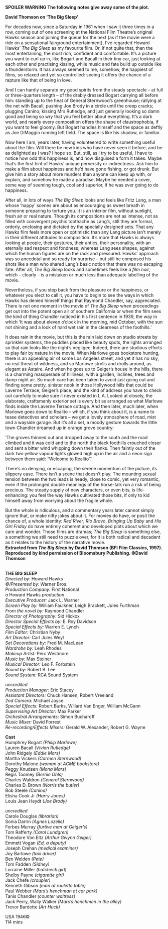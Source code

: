 

**SPOILER WARNING  The following notes give away some of the plot.**

**David Thomson on ‘The Big Sleep’**

For decades now, since a Saturday in 1961 when I saw it three times in a row, coming out of one screening at the National Film Theatre’s original Hawks season and joining the queue for the next (as if the movie were a ride on a sensational fairground entertainment), I’ve regarded Howard Hawks’ _The Big Sleep_ as my favourite film. Or, if not quite that, then the most entertaining, the most rich, confident and comfortable. It’s a picture you want to curl up in, like Bogart and Bacall in their tiny car, just looking at each other and practising kissing, while music and fate build up outside like a thunderstorm. It has always seemed to me, somehow, the happiest of films, so relaxed and yet so controlled: seeing it offers the chance of a rapture like that of being in love.

And I can hardly separate my good spirits from the steady spectacle – at full or three-quarters length – of the drably dressed Bogart carrying all before him: standing up to the heat of General Sternwood’s greenhouse; rallying at the net with Bacall; pushing Joe Brody in a circle until the creep cracks; plugging Canino; kissing Mrs Rutledge, and just generally looking so damn good and being so wry that you feel better about everything. It’s a dark world, and nearly every composition offers the shape of claustrophobia, if you want to feel gloomy. But Bogart handles himself and the space as deftly as Joe DiMaggio running left field. The space is like his shadow, or familiar.

Now here I am, years later, having volunteered to write something useful about the film. Will there be new kids who have never seen it before, and be as delighted as I was? I hope so. But, still, as I try to be useful, I have to notice how odd this happiness is, and how disguised a form it takes. Maybe that’s the first hint of Hawks’ unique perversity or indirectness. Ask him to make a film about happiness and he’d have gone fishing, or got drunk. But give him a story about more murders than anyone can keep up with, or explain, and somehow he made a paradise. Maybe he needed a cover, some way of seeming tough, cool and superior, if he was ever going to do happiness.

After all, in lots of ways _The Big Sleep_ looks and feels like Fritz Lang, a man whose ‘happy’ scenes are about as encouraging as sweet breath in someone preparing to torture you. It is an interior film, without sunlight, fresh air or real nature. Though its compositions are not as intense, not as filled with convergent psychic toothache as Lang’s, still they are formal, orderly, enclosing and dictated by the specially designed sets. That any Hawks film feels more open or optimistic than any Lang picture isn’t merely in their different attitudes to composition. It’s more that Hawks is always looking at people, their gestures, their antics, their personality, with an eternally sad respect and fondness; whereas Lang sees shapes, against which the human figures are on the rack and pressured. Hawks’ approach was so anecdotal and so ready for surprise – but still he composed his shots like a man who shared Lang’s basic notion that there was no escaping fate. After all, _The Big Sleep_ looks and sometimes feels like a _film noir_, which – clearly – is a mistaken or much less than adequate labelling of the movie.

Nevertheless, if you step back from the pleasure or the happiness, or whatever you elect to call it, you have to begin to see the ways in which Hawks has denied himself things that Raymond Chandler, say, appreciated. There is not one moment in the movie of _The Big Sleep_ when proceedings get out into the potent open air of southern California or when the film sees the kind of thing Chandler noticed in his first sentence in 1939, the way in which ‘It was about eleven o’clock in the morning, mid October, with the sun not shining and a look of hard wet rain in the clearness of the foothills.’

It does rain in the movie, but this is the rain laid down on studio streets by sprinkler systems, the puddles placed like beauty spots, the lights arranged so that rain looks like the night’s negligee. Indeed, there are studious efforts to play fair by nature in the movie. When Marlowe goes bookstore hunting, there is an appealing air of some Los Angeles street, and yet it has no sky, no real threat of wildness, and so Marlowe strolls and drolls around, as elegant as Astaire. And when he goes up to Geiger’s house in the hills, there is a charming masquerade of hilliness, with a garden, inclines, trees and damp night air. So much care has been taken to avoid just going out and finding some pretty, sinister nook in those Hollywood hills that could be Laverne Terrace, Geiger’s place, and the kind of address you have to check out carefully to make sure it never existed in L.A. Looked at closely, the elaborate, craftsmanly exterior set is every bit as arranged as what Marlowe finds inside the Laverne Terrace cottage. And then later, much later, when Marlowe goes down to Realito – which, if you think about it, is a name to tease detectives and scholars – we get a lovely atmosphere of road, mist and a wayside garage.  But it’s all a set, a moody gesture towards the little town Chandler dreamed up in orange grove country:

‘The groves thinned out and dropped away to the south and the road climbed and it was cold and to the north the black foothills crouched closer and sent a bitter wind whipping down their flanks. Then faintly out of the dark two yellow vapour lights glowed high up in the air and a neon sign between them said: “Welcome to Realito”.’

There’s no denying, or escaping, the serene momentum of the picture, its slippery ease. There isn’t a scene that doesn’t play. The mounting sexual tension between the two leads is heady, close to comic, yet very romantic, even if the prolonged double meanings of the horse-talk run a risk of being precious. The steady supply of new characters, or even bits, is life-enhancing: you feel the way Hawks cultivated those bits, if only to kid himself away from worrying about the fragile whole.

But the whole is ridiculous, and a commentary years later cannot simply ignore that, or make nifty jokes about it. For movies do have, or posit the chance of, a whole identity: _Red River_, _Rio Bravo_, _Bringing Up Baby_ and _His Girl Friday_ do have entirely coherent and developed plots about which we care and wonder. Those films are dramas; _The Big Sleep_ is something else, a something we still need to puzzle over, for it is both radical and decadent as it relates to the history of the narrative movie.  
**Extracted from _The Big Sleep_ by David Thomson (BFI Film Classics, 1997).  Reproduced by kind permission of Bloomsbury Publishing. ©David Thomson**
<br><br>

**THE BIG SLEEP**<br>
_Directed by:_ Howard Hawks<br>
_©/Presented by:_ Warner Bros.<br>
_Production Company:_ First National<br>
_a_ Howard Hawks _production_<br>
_Executive Producer:_ Jack L. Warner<br>
_Screen Play by:_ William Faulkner,  Leigh Brackett, Jules Furthman<br>
_From the novel by:_ Raymond Chandler<br>
_Director of Photography:_ Sid Hickox<br>
_Director Special Effects by:_ E. Roy Davidson<br>
_Special Effects by:_ Warren E. Lynch<br>
_Film Editor:_ Christian Nyby<br>
_Art Director:_ Carl Jules Weyl<br>
_Set Decorations by:_ Fred M. MacLean<br>
_Wardrobe by:_ Leah Rhodes<br>
_Makeup Artist:_ Perc Westmore<br>
_Music by:_ Max Steiner<br>
_Musical Director:_ Leo F. Forbstein<br>
_Sound by:_ Robert B. Lee<br>
_Sound System:_ RCA Sound System<br>

_uncredited_<br>
_Production Manager:_ Eric Stacey<br>
_Assistant Directors:_ Chuck Hansen,  Robert Vreeland<br>
_2nd Camera:_ Michael Joyce<br>
_Special Effects:_ Robert Burks,  Willard Van Enger, William McGann<br>
_Supervising Art Director:_ Max Parker<br>
_Orchestral Arrangements:_ Simon Bucharoff<br>
_Music Mixer:_ David Forrest<br>
_Re-recording/Effects Mixers:_ Gerald W. Alexander, Robert G. Wayne<br>

**Cast**<br>
Humphrey Bogart _(Philip Marlowe)_<br>
Lauren Bacall _(Vivian Rutledge)_<br>
John Ridgely _(Eddie Mars)_<br>
Martha Vickers _(Carmen Sternwood)_<br>
Dorothy Malone _(woman at ACME bookstore)_<br>
Peggy Knudsen _(Mona Mars)_<br>
Regis Toomey _(Bernie Ohls)_<br>
Charles Waldron _(General Sternwood)_<br>
Charles D. Brown _(Norris the butler)_<br>
Bob Steele _(Canino)_<br>
Elisha Cook Jr _(Harry Jones)_<br>
Louis Jean Heydt _(Joe Brody)_<br>

_uncredited_<br>
Carole Douglas _(librarian)_<br>
Sonia Darrin _(Agnes Lozelle)_<br>
Forbes Murray _(furtive man at Geiger’s)_<br>
Tom Rafferty _(Carol Lundgren)_<br>
Theodore Von Eltz _(Arthur Gwynn Geiger)_<br>
Emmett Vogan _(Ed, a deputy)_<br>
Joseph Crehan _(medical examiner)_<br>
Joy Barlowe _(taxi driver)_<br>
Ben Welden _(Pete)_<br>
Tom Fadden _(Sidney)_<br>
Lorraine Miller _(hatcheck girl)_<br>
Shelby Payne _(cigarette girl)_<br>
Jack Chefe _(croupier)_<br>
Kenneth Gibson _(man at roulette table)_<br>
Paul Webber _(Mars’s henchman at car park)_<br>
Tanis Chandler _(counter waitress)_<br>
Jack Perry, Wally Walker  _(Mars’s henchmen in the alley)_<br>
Trevor Bardette _(Art Huck)_<br>

USA 1946©<br>
114 mins
<br><br>
<!--stackedit_data:
eyJoaXN0b3J5IjpbLTY3ODE4OTA0XX0=
-->